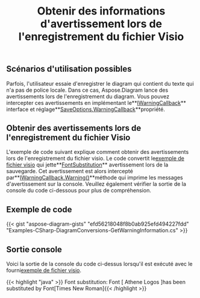 ﻿---
title: Obtenir des informations d'avertissement lors de l'enregistrement du fichier Visio
type: docs
weight: 110
url: /fr/net/get-warning-information-while-saving-visio-file/
---
## **Scénarios d'utilisation possibles**

 Parfois, l'utilisateur essaie d'enregistrer le diagram qui contient du texte qui n'a pas de police locale. Dans ce cas, Aspose.Diagram lance des avertissements lors de l'enregistrement du diagram. Vous pouvez intercepter ces avertissements en implémentant le**[IWarningCallback](https://reference.aspose.com/diagram/net/aspose.diagram/iwarningcallback)** interface et réglage**[SaveOptions.WarningCallback](https://reference.aspose.com/diagram/net/aspose.diagram.saving/saveoptions/properties/warningcallback)**propriété.

## **Obtenir des avertissements lors de l'enregistrement du fichier Visio**

 L'exemple de code suivant explique comment obtenir des avertissements lors de l'enregistrement du fichier visio. Le code convertit le[exemple de fichier visio](sampleFontSubstitution.vsdx) qui jette**[FontSubstitution](https://reference.aspose.com/diagram/net/aspose.diagram/warningtype)** avertissement lors de la sauvegarde. Cet avertissement est alors intercepté par**[IWarningCallback.Warning()](https://reference.aspose.com/diagram/net/aspose.diagram/iwarningcallback/methods/warning)**méthode qui imprime les messages d'avertissement sur la console. Veuillez également vérifier la sortie de la console du code ci-dessous pour plus de compréhension.

## **Exemple de code**

{{< gist "aspose-diagram-gists" "efd56218048f8b0ab925efd494227fdd" "Examples-CSharp-DiagramConversions-GetWarningInformation.cs" >}}

## **Sortie console**

Voici la sortie de la console du code ci-dessus lorsqu'il est exécuté avec le fourni[exemple de fichier visio](sampleFontSubstitution.vsdx).

{{< highlight "java" >}}
Font substitution: Font [ Athene Logos ]has been substituted by Font[Times New Roman]{{< /highlight >}}
